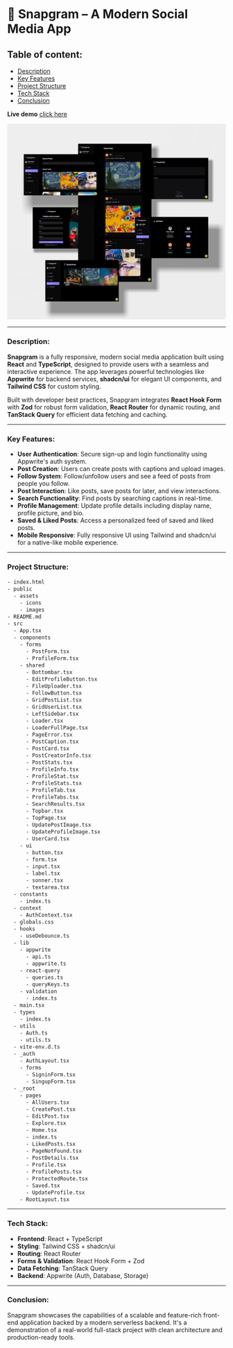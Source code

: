 # **📱 Snapgram – A Modern Social Media App**

## **Table of content:**

-   [Description](#description)
-   [Key Features](#key-features)
-   [Project Structure](#project-structure)
-   [Tech Stack](#tech-stack)
-   [Conclusion](#conclusion)

**Live demo** [click here](https://snapgram-socaill-app.vercel.app/)

![alt text](website_images/app-design.jpg)

---

### **Description:**

**Snapgram** is a fully responsive, modern social media application built using **React** and **TypeScript**, designed to provide users with a seamless and interactive experience. The app leverages powerful technologies like **Appwrite** for backend services, **shadcn/ui** for elegant UI components, and **Tailwind CSS** for custom styling.

Built with developer best practices, Snapgram integrates **React Hook Form** with **Zod** for robust form validation, **React Router** for dynamic routing, and **TanStack Query** for efficient data fetching and caching.

---

### **Key Features:**

-   **User Authentication**: Secure sign-up and login functionality using Appwrite's auth system.
-   **Post Creation**: Users can create posts with captions and upload images.
-   **Follow System**: Follow/unfollow users and see a feed of posts from people you follow.
-   **Post Interaction**: Like posts, save posts for later, and view interactions.
-   **Search Functionality**: Find posts by searching captions in real-time.
-   **Profile Management**: Update profile details including display name, profile picture, and bio.
-   **Saved & Liked Posts**: Access a personalized feed of saved and liked posts.
-   **Mobile Responsive**: Fully responsive UI using Tailwind and shadcn/ui for a native-like mobile experience.

---

### **Project Structure:**

```
- index.html
- public
  - assets
    - icons
    - images
- README.md
- src
  - App.tsx
  - components
    - forms
      - PostForm.tsx
      - ProfileForm.tsx
    - shared
      - Bottombar.tsx
      - EditProfileButton.tsx
      - FileUploader.tsx
      - FollowButton.tsx
      - GridPostList.tsx
      - GridUserList.tsx
      - LeftSidebar.tsx
      - Loader.tsx
      - LoaderFullPage.tsx
      - PageError.tsx
      - PostCaption.tsx
      - PostCard.tsx
      - PostCreatorInfo.tsx
      - PostStats.tsx
      - ProfileInfo.tsx
      - ProfileStat.tsx
      - ProfileStats.tsx
      - ProfileTab.tsx
      - ProfileTabs.tsx
      - SearchResults.tsx
      - Topbar.tsx
      - TopPage.tsx
      - UpdatePostImage.tsx
      - UpdateProfileImage.tsx
      - UserCard.tsx
    - ui
      - button.tsx
      - form.tsx
      - input.tsx
      - label.tsx
      - sonner.tsx
      - textarea.tsx
  - constants
    - index.ts
  - context
    - AuthContext.tsx
  - globals.css
  - hooks
    - useDebounce.ts
  - lib
    - appwrite
      - api.ts
      - appwrite.ts
    - react-query
      - queries.ts
      - queryKeys.ts
    - validation
      - index.ts
  - main.tsx
  - types
    - index.ts
  - utils
    - Auth.ts
    - utils.ts
  - vite-env.d.ts
  - _auth
    - AuthLayout.tsx
    - forms
      - SigninForm.tsx
      - SingupForm.tsx
  - _root
    - pages
      - AllUsers.tsx
      - CreatePost.tsx
      - EditPost.tsx
      - Explore.tsx
      - Home.tsx
      - index.ts
      - LikedPosts.tsx
      - PageNotFound.tsx
      - PostDetails.tsx
      - Profile.tsx
      - ProfilePosts.tsx
      - ProtectedRoute.tsx
      - Saved.tsx
      - UpdateProfile.tsx
    - RootLayout.tsx
```

---

### **Tech Stack:**

-   **Frontend**: React + TypeScript
-   **Styling**: Tailwind CSS + shadcn/ui
-   **Routing**: React Router
-   **Forms & Validation**: React Hook Form + Zod
-   **Data Fetching**: TanStack Query
-   **Backend**: Appwrite (Auth, Database, Storage)

---

### **Conclusion:**

Snapgram showcases the capabilities of a scalable and feature-rich front-end application backed by a modern serverless backend. It's a demonstration of a real-world full-stack project with clean architecture and production-ready tools.
